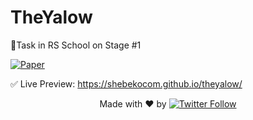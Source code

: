 
# TheYalow

🚀Task in RS School on Stage #1

[![Paper](https://api.monosnap.com/file/download?id=ns4iwhGoCmYLNZUInd394ESdxfp3jK)](https://shebekocom.github.io/theyalow/)

✅ Live Preview: <a href="https://shebekocom.github.io/theyalow/" target="_BLANK">https://shebekocom.github.io/theyalow/</a>

  <p align="center">
   Made with ❤️ by <a href="https://twitter.com/shebeko"><img alt="Twitter Follow" src="https://img.shields.io/twitter/follow/shebeko?style=social"></a>
  </p>
